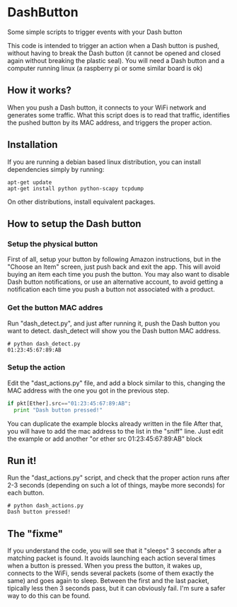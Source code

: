 # DashButton
Some simple scripts to trigger events with your Dash button

This code is intended to trigger an action when a Dash button is pushed, without having to break the Dash button (it cannot be opened and closed again without breaking the plastic seal). You will need a Dash button and a computer running linux (a raspberry pi or some similar board is ok)

## How it works?
When you push a Dash button, it connects to your WiFi network and generates some traffic. What this script does is to read that traffic, identifies the pushed button by its MAC address, and triggers the proper action.

## Installation
If you are running a debian based linux distribution, you can install dependencies simply by running:
```shell
apt-get update
apt-get install python python-scapy tcpdump
```
On other distributions, install equivalent packages.

## How to setup the Dash button
### Setup the physical button
First of all, setup your button by following Amazon instructions, but in the "Choose an Item" screen, just push back and exit the app. This will avoid buying an item each time you push the button. You may also want to disable Dash button notifications, or use an alternative account, to avoid getting a notification each time you push a button not associated with a product.

### Get the button MAC addres
Run "dash_detect.py", and just after running it, push the Dash button you want to detect. dash_detect will show you the Dash button MAC address.
```shell
# python dash_detect.py 
01:23:45:67:89:AB
```


### Setup the action
Edit the "dast_actions.py" file, and add a block similar to this, changing the MAC address with the one you got in the previous step.
```python
if pkt[Ether].src=="01:23:45:67:89:AB":
  print "Dash button pressed!"
```
You can duplicate the example blocks already written in the file
After that, you will have to add the mac address to the list in the "sniff" line. Just edit the example or add another "or ether src 01:23:45:67:89:AB" block

## Run it!
Run the "dast_actions.py" script, and check that the proper action runs after 2-3 seconds (depending on such a lot of things, maybe more seconds) for each button.
```shell
# python dash_actions.py 
Dash button pressed!
```

## The "fixme"
If you understand the code, you will see that it "sleeps" 3 seconds after a matching packet is found. It avoids launching each action several times when a button is pressed.
When you press the button, it wakes up, connects to the WiFi, sends several packets (some of them exactly the same) and goes again to sleep. Between the first and the last packet, tipically less then 3 seconds pass, but it can obviously fail.
I'm sure a safer way to do this can be found.
